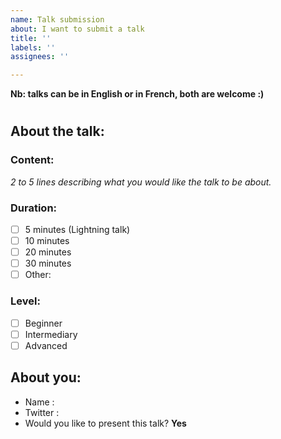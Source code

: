 ```yaml
---
name: Talk submission
about: I want to submit a talk
title: ''
labels: ''
assignees: ''

---
```


**Nb: talks can be in English or in French, both are welcome :)**

# <Talk>

## About the talk:

### Content:

*2 to 5 lines describing what you would like the talk to be about.*

### Duration:

- [ ] 5 minutes (Lightning talk)
- [ ] 10 minutes
- [ ] 20 minutes
- [ ] 30 minutes
- [ ] Other:

### Level:

- [ ] Beginner
- [ ] Intermediary
- [ ] Advanced

## About you:

- Name :
- Twitter :
- Would you like to present this talk? **Yes**
